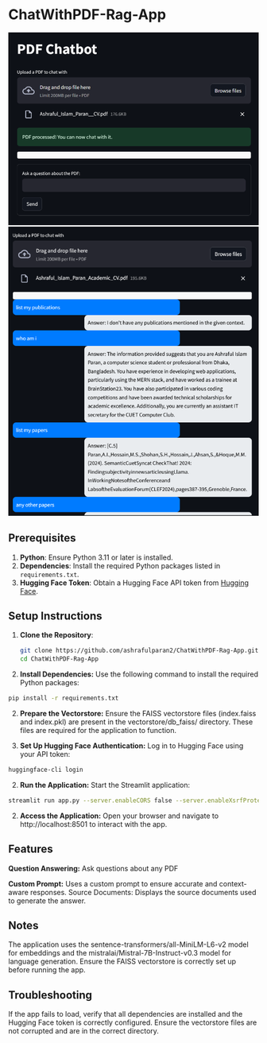 # ChatWithPDF-Rag-App

![alt text](image.png)
![alt text](image-2.png)

## Prerequisites

1. **Python**: Ensure Python 3.11 or later is installed.
2. **Dependencies**: Install the required Python packages listed in `requirements.txt`.
3. **Hugging Face Token**: Obtain a Hugging Face API token from [Hugging Face](https://huggingface.co/).

## Setup Instructions

1. **Clone the Repository**:
   ```bash
   git clone https://github.com/ashrafulparan2/ChatWithPDF-Rag-App.git
   cd ChatWithPDF-Rag-App

2. **Install Dependencies:**
Use the following command to install the required Python packages:
 ```bash
pip install -r requirements.txt
```
2. **Prepare the Vectorstore:** Ensure the FAISS vectorstore files (index.faiss and index.pkl) are present in the vectorstore/db_faiss/ directory. These files are required for the application to function.

2. **Set Up Hugging Face Authentication:** Log in to Hugging Face using your API token:
 ```bash
huggingface-cli login
```
2. **Run the Application:** Start the Streamlit application:
 ```bash
streamlit run app.py --server.enableCORS false --server.enableXsrfProtection false
```

2. **Access the Application:** Open your browser and navigate to http://localhost:8501 to interact with the app.


## Features
**Question Answering:** Ask questions about any PDF

**Custom Prompt:** Uses a custom prompt to ensure accurate and context-aware responses.
Source Documents: Displays the source documents used to generate the answer.

## Notes
The application uses the sentence-transformers/all-MiniLM-L6-v2 model for embeddings and the mistralai/Mistral-7B-Instruct-v0.3 model for language generation.
Ensure the FAISS vectorstore is correctly set up before running the app.
## Troubleshooting
If the app fails to load, verify that all dependencies are installed and the Hugging Face token is correctly configured.
Ensure the vectorstore files are not corrupted and are in the correct directory.
